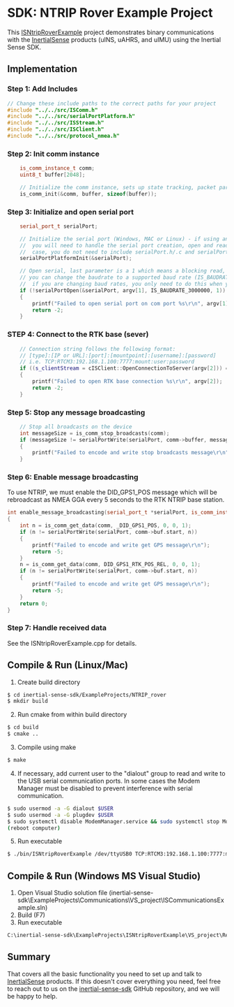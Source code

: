 # SDK: NTRIP Rover Example Project

This [ISNtripRoverExample](https://github.com/inertialsense/inertial-sense-sdk/tree/release/ExampleProjects/NTRIP_rover) project demonstrates binary communications with the <a href="https://inertialsense.com">InertialSense</a> products (uINS, uAHRS, and uIMU) using the Inertial Sense SDK.

## Implementation

### Step 1: Add Includes

```C++
// Change these include paths to the correct paths for your project
#include "../../src/ISComm.h"
#include "../../src/serialPortPlatform.h"
#include "../../src/ISStream.h"
#include "../../src/ISClient.h"
#include "../../src/protocol_nmea.h"
```

### Step 2: Init comm instance

```C++
	is_comm_instance_t comm;
	uint8_t buffer[2048];

	// Initialize the comm instance, sets up state tracking, packet parsing, etc.
	is_comm_init(&comm, buffer, sizeof(buffer));
```

### Step 3: Initialize and open serial port

```C++
	serial_port_t serialPort;

	// Initialize the serial port (Windows, MAC or Linux) - if using an embedded system like Arduino,
	//  you will need to handle the serial port creation, open and reads yourself. In this
	//  case, you do not need to include serialPort.h/.c and serialPortPlatform.h/.c in your project.
	serialPortPlatformInit(&serialPort);

	// Open serial, last parameter is a 1 which means a blocking read, you can set as 0 for non-blocking
	// you can change the baudrate to a supported baud rate (IS_BAUDRATE_*), make sure to reboot the uINS
	//  if you are changing baud rates, you only need to do this when you are changing baud rates.
	if (!serialPortOpen(&serialPort, argv[1], IS_BAUDRATE_3000000, 1))
	{
		printf("Failed to open serial port on com port %s\r\n", argv[1]);
		return -2;
	}
```

### STEP 4: Connect to the RTK base (sever)

```c++
	// Connection string follows the following format:
	// [type]:[IP or URL]:[port]:[mountpoint]:[username]:[password]
	// i.e. TCP:RTCM3:192.168.1.100:7777:mount:user:password
	if ((s_clientStream = cISClient::OpenConnectionToServer(argv[2])) == NULLPTR)
	{
		printf("Failed to open RTK base connection %s\r\n", argv[2]);
		return -2;
	}
```

### Step 5: Stop any message broadcasting

```c++
	// Stop all broadcasts on the device
	int messageSize = is_comm_stop_broadcasts(comm);
	if (messageSize != serialPortWrite(serialPort, comm->buffer, messageSize))
	{
		printf("Failed to encode and write stop broadcasts message\r\n");
	}
```

### Step 6: Enable message broadcasting

To use NTRIP, we must enable the DID_GPS1_POS message which will be rebroadcast as NMEA GGA every 5 seconds to the RTK NTRIP base station.  

```C++
int enable_message_broadcasting(serial_port_t *serialPort, is_comm_instance_t *comm)
{
	int n = is_comm_get_data(comm, _DID_GPS1_POS, 0, 0, 1);
	if (n != serialPortWrite(serialPort, comm->buf.start, n))
	{
		printf("Failed to encode and write get GPS message\r\n");
		return -5;
	}
	n = is_comm_get_data(comm, DID_GPS1_RTK_POS_REL, 0, 0, 1);
	if (n != serialPortWrite(serialPort, comm->buf.start, n))
	{
		printf("Failed to encode and write get GPS message\r\n");
		return -5;
	}
	return 0;
}
```

### Step 7: Handle received data 

See the ISNtripRoverExample.cpp for details.

## Compile & Run (Linux/Mac)

1. Create build directory
``` bash
$ cd inertial-sense-sdk/ExampleProjects/NTRIP_rover
$ mkdir build
```
2. Run cmake from within build directory
``` bash
$ cd build
$ cmake ..
```
3. Compile using make
 ``` bash
 $ make
 ```
4. If necessary, add current user to the "dialout" group to read and write to the USB serial communication ports.  In some cases the Modem Manager must be disabled to prevent interference with serial communication. 
```bash
$ sudo usermod -a -G dialout $USER
$ sudo usermod -a -G plugdev $USER
$ sudo systemctl disable ModemManager.service && sudo systemctl stop ModemManager.service
(reboot computer)
```
5. Run executable
``` bash
$ ./bin/ISNtripRoverExample /dev/ttyUSB0 TCP:RTCM3:192.168.1.100:7777:mount:user:password
```
## Compile & Run (Windows MS Visual Studio)

1. Open Visual Studio solution file (inertial-sense-sdk\ExampleProjects\Communications\VS_project\ISCommunicationsExample.sln)
2. Build (F7)
3. Run executable
``` bash
C:\inertial-sense-sdk\ExampleProjects\ISNtripRoverExample\VS_project\Release\ISNtripRoverExample.exe COM3
```

## Summary

That covers all the basic functionality you need to set up and talk to <a href="https://inertialsense.com">InertialSense</a> products.  If this doesn't cover everything you need, feel free to reach out to us on the <a href="https://github.com/inertialsense/inertial-sense-sdk">inertial-sense-sdk</a> GitHub repository, and we will be happy to help.
